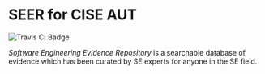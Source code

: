 
# SEER for CISE AUT
![Travis CI Badge](https://travis-ci.com/CISE-S1-2020-Team16/SEER.svg?token=4nyALuhy4qcYnQYyzo9n&branch=master)

_Software Engineering Evidence Repository_ is a searchable database of evidence which has been curated by SE experts for anyone in the SE field. 

